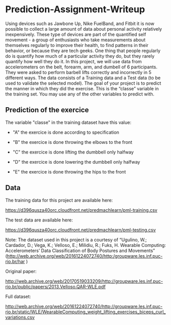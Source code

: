 # Prediction-Assignment-Writeup

Using devices such as Jawbone Up, Nike FuelBand, and Fitbit it is now possible to collect a large amount of data about personal activity relatively inexpensively. These type of devices are part of the quantified self movement - a group of enthusiasts who take measurements about themselves regularly to improve their health, to find patterns in their behavior, or because they are tech geeks. One thing that people regularly do is quantify how much of a particular activity they do, but they rarely quantify how well they do it.
In this project, we will use data from accelerometers on the belt, forearm, arm, and dumbell of 6 participants. They were asked to perform barbell lifts correctly and incorrectly in 5 different ways.
The data consists of a Training data and a Test data (to be used to validate the selected model).
The goal of your project is to predict the manner in which they did the exercise. This is the “classe” variable in the training set. You may use any of the other variables to predict with.

## Prediction of the exercice

The variable "classe" in the training dataset have this value:

* "A" the exercice is done according to specification 

* "B" the exercice is done throwing the elbows to the front

* "C" the exercice is done lifting the dumbbell only halfway

* "D" the exercice is done lowering the dumbbell only halfway 

* "E"  the exercice is done throwing the hips to the front 

## Data 
The training data for this project are available here: 

https://d396qusza40orc.cloudfront.net/predmachlearn/pml-training.csv

The test data are available here:

https://d396qusza40orc.cloudfront.net/predmachlearn/pml-testing.csv

Note: The dataset used in this project is a courtesy of “Ugulino, W.; Cardador, D.; Vega, K.; Velloso, E.; Milidiu, R.; Fuks, H. Wearable Computing: Accelerometers’ Data Classification of Body Postures and Movements”  (http://web.archive.org/web/20161224072740/http:/groupware.les.inf.puc-rio.br/har )

Original paper:

http://web.archive.org/web/20170519033209/http://groupware.les.inf.puc-rio.br/public/papers/2013.Velloso.QAR-WLE.pdf

Full dataset:

http://web.archive.org/web/20161224072740/http://groupware.les.inf.puc-rio.br/static/WLE/WearableComputing_weight_lifting_exercises_biceps_curl_variations.csv


